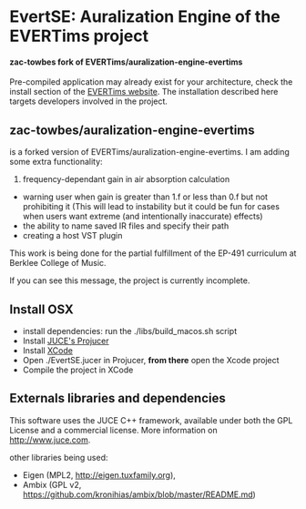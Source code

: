 # EvertSE: Auralization Engine of the EVERTims project

#### zac-towbes fork of EVERTims/auralization-engine-evertims

Pre-compiled application may already exist for your architecture, check the install section of the [EVERTims website](https://evertims.github.io/website).  The installation described here targets developers involved in the project.

## zac-towbes/auralization-engine-evertims
is a forked version of EVERTims/auralization-engine-evertims. I am adding some extra functionality:

1. frequency-dependant gain in air absorption calculation
* warning user when gain is greater than 1.f or less than 0.f but not prohibiting it (This will lead to instability but it could be fun for cases when users want extreme (and intentionally inaccurate) effects)
* the ability to name saved IR files and specify their path
* creating a host VST plugin

This work is being done for the partial fulfillment of the EP-491 curriculum at Berklee College of Music. 

If you can see this message, the project is currently incomplete. 


## Install OSX

* install dependencies: run the ./libs/build_macos.sh script
* Install [JUCE's Projucer](http://www.juce.com/)
* Install [XCode](https://developer.apple.com/xcode/)
* Open ./EvertSE.jucer in Projucer, **from there** open the Xcode project
* Compile the project in XCode

## Externals libraries and dependencies

This software uses the JUCE C++ framework, available under both the GPL License and a commercial license. More information on http://www.juce.com.

other libraries being used:
* Eigen (MPL2, http://eigen.tuxfamily.org), 
* Ambix (GPL v2, https://github.com/kronihias/ambix/blob/master/README.md)
